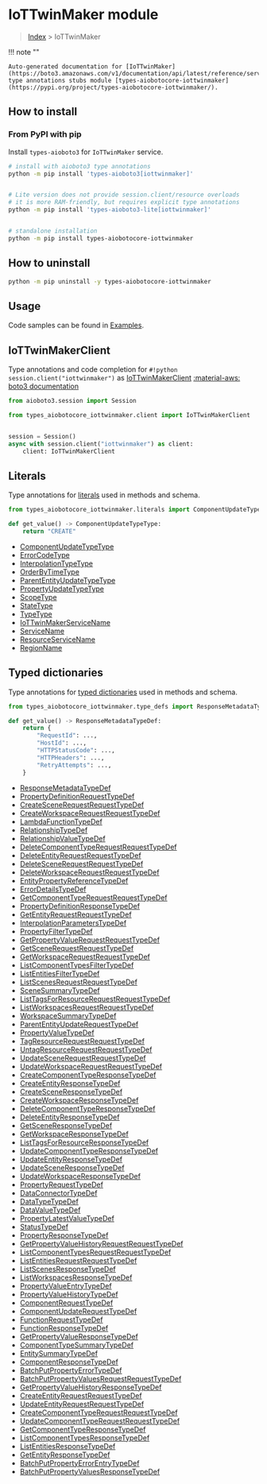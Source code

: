 # IoTTwinMaker module

> [Index](../README.md) > IoTTwinMaker


!!! note ""

    Auto-generated documentation for [IoTTwinMaker](https://boto3.amazonaws.com/v1/documentation/api/latest/reference/services/iottwinmaker.html#IoTTwinMaker)
    type annotations stubs module [types-aiobotocore-iottwinmaker](https://pypi.org/project/types-aiobotocore-iottwinmaker/).

## How to install



### From PyPI with pip

Install `types-aioboto3` for `IoTTwinMaker` service.

```bash
# install with aioboto3 type annotations
python -m pip install 'types-aioboto3[iottwinmaker]'


# Lite version does not provide session.client/resource overloads
# it is more RAM-friendly, but requires explicit type annotations
python -m pip install 'types-aioboto3-lite[iottwinmaker]'


# standalone installation
python -m pip install types-aiobotocore-iottwinmaker
```



## How to uninstall

```bash
python -m pip uninstall -y types-aiobotocore-iottwinmaker
```

## Usage

Code samples can be found in [Examples](./usage.md).

## IoTTwinMakerClient

Type annotations and code completion for  `#!python session.client("iottwinmaker")` as [IoTTwinMakerClient](./client.md)
[:material-aws: boto3 documentation](https://boto3.amazonaws.com/v1/documentation/api/latest/reference/services/iottwinmaker.html#IoTTwinMaker.Client)

```python title="Usage example"
from aioboto3.session import Session

from types_aiobotocore_iottwinmaker.client import IoTTwinMakerClient


session = Session()
async with session.client("iottwinmaker") as client:
    client: IoTTwinMakerClient
```








## Literals

Type annotations for [literals](./literals.md) used in methods and schema.

```python title="Usage example"
from types_aiobotocore_iottwinmaker.literals import ComponentUpdateTypeType

def get_value() -> ComponentUpdateTypeType:
    return "CREATE"
```

- [ComponentUpdateTypeType](./literals.md#componentupdatetypetype)
- [ErrorCodeType](./literals.md#errorcodetype)
- [InterpolationTypeType](./literals.md#interpolationtypetype)
- [OrderByTimeType](./literals.md#orderbytimetype)
- [ParentEntityUpdateTypeType](./literals.md#parententityupdatetypetype)
- [PropertyUpdateTypeType](./literals.md#propertyupdatetypetype)
- [ScopeType](./literals.md#scopetype)
- [StateType](./literals.md#statetype)
- [TypeType](./literals.md#typetype)
- [IoTTwinMakerServiceName](./literals.md#iottwinmakerservicename)
- [ServiceName](./literals.md#servicename)
- [ResourceServiceName](./literals.md#resourceservicename)
- [RegionName](./literals.md#regionname)




## Typed dictionaries

Type annotations for [typed dictionaries](./type_defs.md) used in methods and schema.

```python title="Usage example"
from types_aiobotocore_iottwinmaker.type_defs import ResponseMetadataTypeDef

def get_value() -> ResponseMetadataTypeDef:
    return {
        "RequestId": ...,
        "HostId": ...,
        "HTTPStatusCode": ...,
        "HTTPHeaders": ...,
        "RetryAttempts": ...,
    }
```

- [ResponseMetadataTypeDef](./type_defs.md#responsemetadatatypedef)
- [PropertyDefinitionRequestTypeDef](./type_defs.md#propertydefinitionrequesttypedef)
- [CreateSceneRequestRequestTypeDef](./type_defs.md#createscenerequestrequesttypedef)
- [CreateWorkspaceRequestRequestTypeDef](./type_defs.md#createworkspacerequestrequesttypedef)
- [LambdaFunctionTypeDef](./type_defs.md#lambdafunctiontypedef)
- [RelationshipTypeDef](./type_defs.md#relationshiptypedef)
- [RelationshipValueTypeDef](./type_defs.md#relationshipvaluetypedef)
- [DeleteComponentTypeRequestRequestTypeDef](./type_defs.md#deletecomponenttyperequestrequesttypedef)
- [DeleteEntityRequestRequestTypeDef](./type_defs.md#deleteentityrequestrequesttypedef)
- [DeleteSceneRequestRequestTypeDef](./type_defs.md#deletescenerequestrequesttypedef)
- [DeleteWorkspaceRequestRequestTypeDef](./type_defs.md#deleteworkspacerequestrequesttypedef)
- [EntityPropertyReferenceTypeDef](./type_defs.md#entitypropertyreferencetypedef)
- [ErrorDetailsTypeDef](./type_defs.md#errordetailstypedef)
- [GetComponentTypeRequestRequestTypeDef](./type_defs.md#getcomponenttyperequestrequesttypedef)
- [PropertyDefinitionResponseTypeDef](./type_defs.md#propertydefinitionresponsetypedef)
- [GetEntityRequestRequestTypeDef](./type_defs.md#getentityrequestrequesttypedef)
- [InterpolationParametersTypeDef](./type_defs.md#interpolationparameterstypedef)
- [PropertyFilterTypeDef](./type_defs.md#propertyfiltertypedef)
- [GetPropertyValueRequestRequestTypeDef](./type_defs.md#getpropertyvaluerequestrequesttypedef)
- [GetSceneRequestRequestTypeDef](./type_defs.md#getscenerequestrequesttypedef)
- [GetWorkspaceRequestRequestTypeDef](./type_defs.md#getworkspacerequestrequesttypedef)
- [ListComponentTypesFilterTypeDef](./type_defs.md#listcomponenttypesfiltertypedef)
- [ListEntitiesFilterTypeDef](./type_defs.md#listentitiesfiltertypedef)
- [ListScenesRequestRequestTypeDef](./type_defs.md#listscenesrequestrequesttypedef)
- [SceneSummaryTypeDef](./type_defs.md#scenesummarytypedef)
- [ListTagsForResourceRequestRequestTypeDef](./type_defs.md#listtagsforresourcerequestrequesttypedef)
- [ListWorkspacesRequestRequestTypeDef](./type_defs.md#listworkspacesrequestrequesttypedef)
- [WorkspaceSummaryTypeDef](./type_defs.md#workspacesummarytypedef)
- [ParentEntityUpdateRequestTypeDef](./type_defs.md#parententityupdaterequesttypedef)
- [PropertyValueTypeDef](./type_defs.md#propertyvaluetypedef)
- [TagResourceRequestRequestTypeDef](./type_defs.md#tagresourcerequestrequesttypedef)
- [UntagResourceRequestRequestTypeDef](./type_defs.md#untagresourcerequestrequesttypedef)
- [UpdateSceneRequestRequestTypeDef](./type_defs.md#updatescenerequestrequesttypedef)
- [UpdateWorkspaceRequestRequestTypeDef](./type_defs.md#updateworkspacerequestrequesttypedef)
- [CreateComponentTypeResponseTypeDef](./type_defs.md#createcomponenttyperesponsetypedef)
- [CreateEntityResponseTypeDef](./type_defs.md#createentityresponsetypedef)
- [CreateSceneResponseTypeDef](./type_defs.md#createsceneresponsetypedef)
- [CreateWorkspaceResponseTypeDef](./type_defs.md#createworkspaceresponsetypedef)
- [DeleteComponentTypeResponseTypeDef](./type_defs.md#deletecomponenttyperesponsetypedef)
- [DeleteEntityResponseTypeDef](./type_defs.md#deleteentityresponsetypedef)
- [GetSceneResponseTypeDef](./type_defs.md#getsceneresponsetypedef)
- [GetWorkspaceResponseTypeDef](./type_defs.md#getworkspaceresponsetypedef)
- [ListTagsForResourceResponseTypeDef](./type_defs.md#listtagsforresourceresponsetypedef)
- [UpdateComponentTypeResponseTypeDef](./type_defs.md#updatecomponenttyperesponsetypedef)
- [UpdateEntityResponseTypeDef](./type_defs.md#updateentityresponsetypedef)
- [UpdateSceneResponseTypeDef](./type_defs.md#updatesceneresponsetypedef)
- [UpdateWorkspaceResponseTypeDef](./type_defs.md#updateworkspaceresponsetypedef)
- [PropertyRequestTypeDef](./type_defs.md#propertyrequesttypedef)
- [DataConnectorTypeDef](./type_defs.md#dataconnectortypedef)
- [DataTypeTypeDef](./type_defs.md#datatypetypedef)
- [DataValueTypeDef](./type_defs.md#datavaluetypedef)
- [PropertyLatestValueTypeDef](./type_defs.md#propertylatestvaluetypedef)
- [StatusTypeDef](./type_defs.md#statustypedef)
- [PropertyResponseTypeDef](./type_defs.md#propertyresponsetypedef)
- [GetPropertyValueHistoryRequestRequestTypeDef](./type_defs.md#getpropertyvaluehistoryrequestrequesttypedef)
- [ListComponentTypesRequestRequestTypeDef](./type_defs.md#listcomponenttypesrequestrequesttypedef)
- [ListEntitiesRequestRequestTypeDef](./type_defs.md#listentitiesrequestrequesttypedef)
- [ListScenesResponseTypeDef](./type_defs.md#listscenesresponsetypedef)
- [ListWorkspacesResponseTypeDef](./type_defs.md#listworkspacesresponsetypedef)
- [PropertyValueEntryTypeDef](./type_defs.md#propertyvalueentrytypedef)
- [PropertyValueHistoryTypeDef](./type_defs.md#propertyvaluehistorytypedef)
- [ComponentRequestTypeDef](./type_defs.md#componentrequesttypedef)
- [ComponentUpdateRequestTypeDef](./type_defs.md#componentupdaterequesttypedef)
- [FunctionRequestTypeDef](./type_defs.md#functionrequesttypedef)
- [FunctionResponseTypeDef](./type_defs.md#functionresponsetypedef)
- [GetPropertyValueResponseTypeDef](./type_defs.md#getpropertyvalueresponsetypedef)
- [ComponentTypeSummaryTypeDef](./type_defs.md#componenttypesummarytypedef)
- [EntitySummaryTypeDef](./type_defs.md#entitysummarytypedef)
- [ComponentResponseTypeDef](./type_defs.md#componentresponsetypedef)
- [BatchPutPropertyErrorTypeDef](./type_defs.md#batchputpropertyerrortypedef)
- [BatchPutPropertyValuesRequestRequestTypeDef](./type_defs.md#batchputpropertyvaluesrequestrequesttypedef)
- [GetPropertyValueHistoryResponseTypeDef](./type_defs.md#getpropertyvaluehistoryresponsetypedef)
- [CreateEntityRequestRequestTypeDef](./type_defs.md#createentityrequestrequesttypedef)
- [UpdateEntityRequestRequestTypeDef](./type_defs.md#updateentityrequestrequesttypedef)
- [CreateComponentTypeRequestRequestTypeDef](./type_defs.md#createcomponenttyperequestrequesttypedef)
- [UpdateComponentTypeRequestRequestTypeDef](./type_defs.md#updatecomponenttyperequestrequesttypedef)
- [GetComponentTypeResponseTypeDef](./type_defs.md#getcomponenttyperesponsetypedef)
- [ListComponentTypesResponseTypeDef](./type_defs.md#listcomponenttypesresponsetypedef)
- [ListEntitiesResponseTypeDef](./type_defs.md#listentitiesresponsetypedef)
- [GetEntityResponseTypeDef](./type_defs.md#getentityresponsetypedef)
- [BatchPutPropertyErrorEntryTypeDef](./type_defs.md#batchputpropertyerrorentrytypedef)
- [BatchPutPropertyValuesResponseTypeDef](./type_defs.md#batchputpropertyvaluesresponsetypedef)

